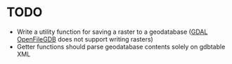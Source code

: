 # TODO

- Write a utility function for saving a raster to a geodatabase ([GDAL OpenFileGDB](https://gdal.org/en/stable/drivers/raster/openfilegdb.html) does not support writing rasters)
- Getter functions should parse geodatabase contents solely on gdbtable XML